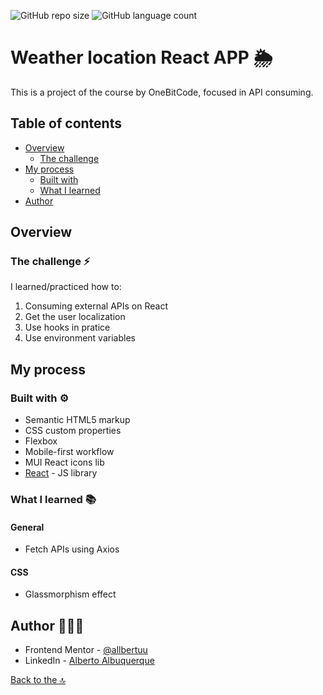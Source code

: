 ![GitHub repo size](https://img.shields.io/github/repo-size/allbertuu/weather-location?style=for-the-badge)
![GitHub language count](https://img.shields.io/github/languages/count/allbertuu/weather-location?style=for-the-badge)

# Weather location React APP 🌦

This is a project of the course by OneBitCode, focused in API consuming.

## Table of contents

- [Overview](#overview)
  - [The challenge](#the-challenge-)
- [My process](#my-process)
  - [Built with](#built-with-)
  - [What I learned](#what-i-learned-)
- [Author](#author-%EF%B8%8F)

## Overview

### The challenge ⚡

I learned/practiced how to:

1. Consuming external APIs on React
2. Get the user localization
3. Use hooks in pratice
4. Use environment variables

## My process 

### Built with ⚙

- Semantic HTML5 markup
- CSS custom properties
- Flexbox
- Mobile-first workflow
- MUI React icons lib
- [React](https://reactjs.org/) - JS library

### What I learned 📚

#### General
- Fetch APIs using Axios
#### CSS
- Glassmorphism effect

## Author 🙎🏻‍♂️
<!-- - Website - [Add your name here](https://www.your-site.com) -->
- Frontend Mentor - [@allbertuu](https://www.frontendmentor.io/profile/allbertuu)
- LinkedIn - [Alberto Albuquerque](https://www.linkedin.com/in/albertov-albuquerque/)

[Back to the 🔝](#weather-location-react-app-)
